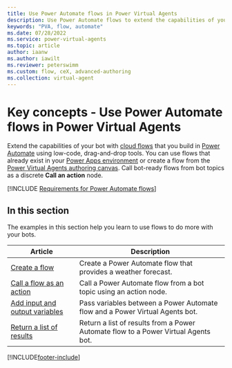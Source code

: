 ```yaml
---
title: Use Power Automate flows in Power Virtual Agents
description: Use Power Automate flows to extend the capabilities of your bots.
keywords: "PVA, flow, automate"
ms.date: 07/28/2022
ms.service: power-virtual-agents
ms.topic: article
author: iaanw
ms.author: iawilt
ms.reviewer: peterswimm
ms.custom: flow, ceX, advanced-authoring
ms.collection: virtual-agent
---
```


# Key concepts - Use Power Automate flows in Power Virtual Agents

Extend the capabilities of your bot with [cloud flows](/power-automate/overview-cloud) that you build in [Power Automate](https://flow.microsoft.com) using low-code, drag-and-drop tools. You can use flows that already exist in your [Power Apps environment](environments-first-run-experience.md) or create a flow from the [Power Virtual Agents authoring canvas](authoring-create-edit-topics.md). Call bot-ready flows from bot topics as a discrete **Call an action** node.

[!INCLUDE [Requirements for Power Automate flows](includes/flow-requirements.md)]

## In this section

The examples in this section help you learn to use flows to do more with your bots.

| Article | Description |
| --- | --- |
| [Create a flow](advanced-flow-create.md) | Create a Power Automate flow that provides a weather forecast. |
| [Call a flow as an action](advanced-use-flow.md) | Call a Power Automate flow from a bot topic using an action node. |
| [Add input and output variables](advanced-flow-input-output.md) | Pass variables between a Power Automate flow and a Power Virtual Agents bot. |
| [Return a list of results](advanced-flow-list-of-results.md) | Return a list of results from a Power Automate flow to a Power Virtual Agents bot. |

[!INCLUDE[footer-include](includes/footer-banner.md)]
